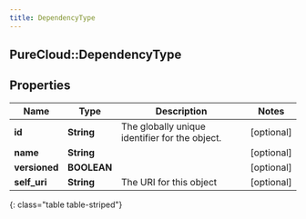 ```yaml
---
title: DependencyType
---
```

## PureCloud::DependencyType

## Properties

|Name | Type | Description | Notes|
|------------ | ------------- | ------------- | -------------|
| **id** | **String** | The globally unique identifier for the object. | [optional] |
| **name** | **String** |  | [optional] |
| **versioned** | **BOOLEAN** |  | [optional] |
| **self_uri** | **String** | The URI for this object | [optional] |
{: class="table table-striped"}


